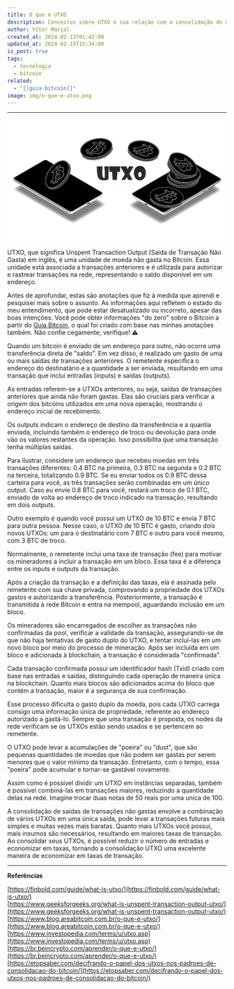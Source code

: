 ```yaml
---
title: O que é UTXO
description: Conceitos sobre UTXO e sua relação com a consolidação de moedas bitcoin
author: Vítor Marçal
created_at: 2024-02-13T01:42:00
updated_at: 2024-02-15T15:34:00
is_post: true
tags:
  - tecnologia
  - bitcoin
related:
  - "[[guia-bitcoin]]"
image: img/o-que-e-utxo.png
---
```

---
![o-que-e-utxo](img/o-que-e-utxo.png)

UTXO, que significa Unspent Transaction Output (Saída de Transação Não Gasta) em inglês, é uma unidade de moeda não gasta no Bitcoin. Essa unidade está associada a transações anteriores e é utilizada para autorizar e rastrear transações na rede, representando o saldo disponível em um endereço.

Antes de aprofundar, estas são anotações que fiz à medida que aprendi e pesquisei mais sobre o assunto. As informações aqui refletem o estado do meu entendimento, que pode estar desatualizado ou incorreto, apesar das boas intenções. Você pode obter informações "do zero" sobre o Bitcoin a partir do [Guia Bitcoin](https://www.marcal.dev/guia-bitcoin/), o qual foi criado com base nas minhas anotações também. Não confie cegamente; verifique! ⚠️

Quando um bitcoin é enviado de um endereço para outro, não ocorre uma transferência direta de "saldo". Em vez disso, é realizado um gasto de uma ou mais saídas de transações anteriores. O remetente especifica o endereço do destinatário e a quantidade a ser enviada, resultando em uma transação que inclui entradas (inputs) e saídas (outputs).

As entradas referem-se a UTXOs anteriores, ou seja, saídas de transações anteriores que ainda não foram gastas. Elas são cruciais para verificar a origem dos bitcoins utilizados em uma nova operação, mostrando o endereço inicial de recebimento.

Os outputs indicam o endereço de destino da transferência e a quantia enviada, incluindo também o endereço de troco ou devolução para onde vão os valores restantes da operação. Isso possibilita que uma transação tenha múltiplas saídas.

Para ilustrar, considere um endereço que recebeu moedas em três transações diferentes: 0.4 BTC na primeira, 0.3 BTC na segunda e 0.2 BTC na terceira, totalizando 0.9 BTC. Se eu enviar todos os 0.9 BTC dessa carteira para você, as três transações serão combinadas em um único output. Caso eu envie 0.8 BTC para você, restará um troco de 0.1 BTC, enviado de volta ao endereço de troco indicado na transação, resultando em dois outputs.

Outro exemplo é quando você possui um UTXO de 10 BTC e envia 7 BTC para outra pessoa. Nesse caso, o UTXO de 10 BTC é gasto, criando dois novos UTXOs: um para o destinatário com 7 BTC e outro para você mesmo, com 3 BTC de troco.

Normalmente, o remetente inclui uma taxa de transação (fee) para motivar os mineradores a incluir a transação em um bloco. Essa taxa é a diferença entre os inputs e outputs da transação.

Após a criação da transação e a definição das taxas, ela é assinada pelo remetente com sua chave privada, comprovando a propriedade dos UTXOs gastos e autorizando a transferência. Posteriormente, a transação é transmitida à rede Bitcoin e entra na mempool, aguardando inclusão em um bloco.

Os mineradores são encarregados de escolher as transações não confirmadas da pool, verificar a validade da transação, assegurando-se de que não haja tentativas de gasto duplo do UTXO, e tentar incluí-las em um novo bloco por meio do processo de mineração. Após ser incluída em um bloco e adicionada à blockchain, a transação é considerada "confirmada".

Cada transação confirmada possui um identificador hash (Txid) criado com base nas entradas e saídas, distinguindo cada operação de maneira única na blockchain. Quanto mais blocos são adicionados acima do bloco que contém a transação, maior é a segurança de sua confirmação.

Esse processo dificulta o gasto duplo da moeda, pois cada UTXO carrega consigo uma informação única de propriedade, referente ao endereço autorizado a gastá-lo. Sempre que uma transação é proposta, os nodes da rede verificam se os UTXOs estão sendo usados e se pertencem ao remetente.

O UTXO pode levar a acumulações de "poeira" ou "dust", que são pequenas quantidades de moedas que não podem ser gastas por serem menores que o valor mínimo da transação. Entretanto, com o tempo, essa "poeira" pode acumular e tornar-se gastável novamente.

Assim como é possível dividir um UTXO em instâncias separadas, também é possível combiná-las em transações maiores, reduzindo a quantidade delas na rede. Imagine trocar duas notas de 50 reais por uma unica de 100.

A consolidação de saídas de transações não gastas envolve a combinação de vários UTXOs em uma única saída, pode levar a transações futuras mais simples e muitas vezes mais baratas. Quanto mais UTXOs você possui, mais insumos são necessários, resultando em maiores taxas de transação. Ao consolidar seus UTXOs, é possível reduzir o número de entradas e economizar em taxas, tornando a consolidação UTXO uma excelente maneira de economizar em taxas de transação.

* * *

**Referências**

[https://finbold.com/guide/what-is-utxo/](https://finbold.com/guide/what-is-utxo/)  
[https://www.geeksforgeeks.org/what-is-unspent-transaction-output-utxo/](https://www.geeksforgeeks.org/what-is-unspent-transaction-output-utxo/)  
[https://www.blog.areabitcoin.com.br/o-que-e-utxo/](https://www.blog.areabitcoin.com.br/o-que-e-utxo/)  
[https://www.investopedia.com/terms/u/utxo.asp](https://www.investopedia.com/terms/u/utxo.asp)  
[https://br.beincrypto.com/aprender/o-que-e-utxo/](https://br.beincrypto.com/aprender/o-que-e-utxo/)  
[https://etopsaber.com/decifrando-o-papel-dos-utxos-nos-padroes-de-consolidacao-do-bitcoin/](https://etopsaber.com/decifrando-o-papel-dos-utxos-nos-padroes-de-consolidacao-do-bitcoin/)